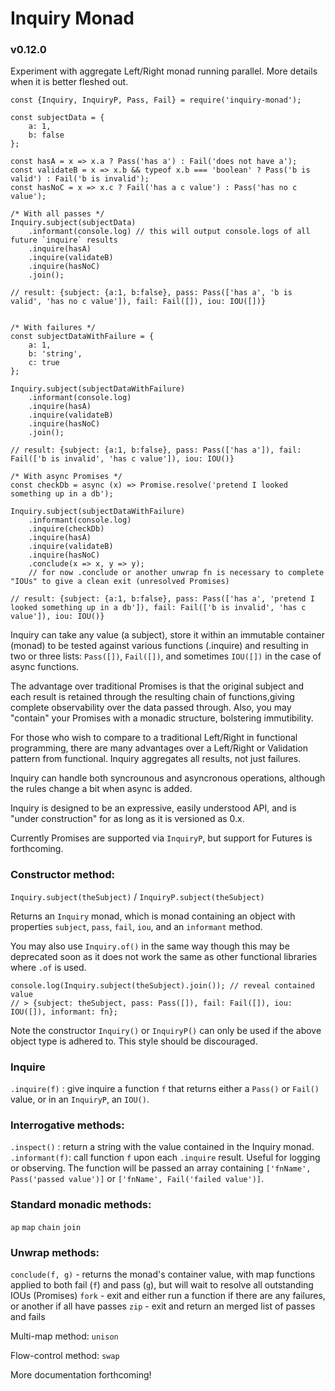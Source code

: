 # Inquiry Monad
### v0.12.0

Experiment with aggregate Left/Right monad running parallel. More details when it is better fleshed out.

```
const {Inquiry, InquiryP, Pass, Fail} = require('inquiry-monad');

const subjectData = {
    a: 1,
    b: false
};

const hasA = x => x.a ? Pass('has a') : Fail('does not have a');
const validateB = x => x.b && typeof x.b === 'boolean' ? Pass('b is valid') : Fail('b is invalid');
const hasNoC = x => x.c ? Fail('has a c value') : Pass('has no c value');

/* With all passes */
Inquiry.subject(subjectData)
    .informant(console.log) // this will output console.logs of all future `inquire` results
    .inquire(hasA)
    .inquire(validateB)
    .inquire(hasNoC)
    .join();

// result: {subject: {a:1, b:false}, pass: Pass(['has a', 'b is valid', 'has no c value']), fail: Fail([]), iou: IOU([])}


/* With failures */
const subjectDataWithFailure = {
    a: 1,
    b: 'string',
    c: true
};

Inquiry.subject(subjectDataWithFailure)
    .informant(console.log)
    .inquire(hasA)
    .inquire(validateB)
    .inquire(hasNoC)
    .join();

// result: {subject: {a:1, b:false}, pass: Pass(['has a']), fail: Fail(['b is invalid', 'has c value']), iou: IOU()}

/* With async Promises */
const checkDb = async (x) => Promise.resolve('pretend I looked something up in a db');

Inquiry.subject(subjectDataWithFailure)
    .informant(console.log)
    .inquire(checkDb)
    .inquire(hasA)
    .inquire(validateB)
    .inquire(hasNoC)
    .conclude(x => x, y => y);
    // for now .conclude or another unwrap fn is necessary to complete "IOUs" to give a clean exit (unresolved Promises)

// result: {subject: {a:1, b:false}, pass: Pass(['has a', 'pretend I looked something up in a db']), fail: Fail(['b is invalid', 'has c value']), iou: IOU()}

```

Inquiry can take any value (a subject), store it within an immutable container (monad) to be tested against various functions (.inquire) and resulting in two or three lists: `Pass([])`, `Fail([])`, and sometimes `IOU([])` in the case of async functions.

The advantage over traditional Promises is that the original subject and each result is retained through the resulting chain of functions,giving complete observability over the data passed through. Also, you may "contain" your Promises with a monadic structure, bolstering immutibility.

For those who wish to compare to a traditional Left/Right in functional programming, there are many advantages over a Left/Right or Validation pattern from functional. Inquiry aggregates all results, not just failures.

Inquiry can handle both syncrounous and asyncronous operations, although the rules change a bit when async is added.

Inquiry is designed to be an expressive, easily understood API, and is "under construction" for as long as it is versioned as 0.x.

Currently Promises are supported via `InquiryP`, but support for Futures is forthcoming.

### Constructor method:

`Inquiry.subject(theSubject)` / `InquiryP.subject(theSubject)`

Returns an `Inquiry` monad, which is monad containing an object with properties `subject`, `pass`, `fail`, `iou`, and an `informant` method.

You may also use `Inquiry.of()` in the same way though this may be deprecated soon as it does not work the same as other functional libraries where `.of` is used.

```
console.log(Inquiry.subject(theSubject).join()); // reveal contained value
// > {subject: theSubject, pass: Pass([]), fail: Fail([]), iou: IOU([]), informant: fn};
```

Note the constructor `Inquiry()` or `InquiryP()` can only be used if the above object type is adhered to. This style should be discouraged.

### Inquire

`.inquire(f)` : give inquire a function `f` that returns either a `Pass()` or `Fail()` value, or in an `InquiryP`, an `IOU()`.

### Interrogative methods:

`.inspect()` : return a string with the value contained in the Inquiry monad.
`.informant(f)`: call function `f` upon each `.inquire` result. Useful for logging or observing. The function will be passed an array
containing `['fnName', Pass('passed value')]` or `['fnName', Fail('failed value')]`.

### Standard monadic methods:

`ap`
`map`
`chain`
`join`

### Unwrap methods:

`conclude(f, g)` - returns the monad's container value, with map functions applied to both fail (`f`) and pass (`g`), but will wait to resolve all outstanding IOUs (Promises)
`fork` - exit and either run a function if there are any failures, or another if all have passes
`zip` - exit and return an merged list of passes and fails

Multi-map method:
`unison`

Flow-control method:
`swap`

More documentation forthcoming!